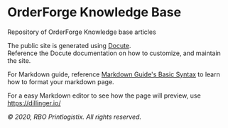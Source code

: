 # OrderForge Knowledge Base
Repository of OrderForge Knowledge base articles

The public site is generated using [Docute](https://docute.org/).  
Reference the Docute documentation on how to customize, and maintain the site.

For Markdown guide, reference [Markdown Guide's Basic Syntax](https://www.markdownguide.org/basic-syntax/) to learn how to format your markdown page.

For a easy Markdown editor to see how the page will preview, use https://dillinger.io/

*&copy; 2020, RBO Printlogistix. All rights reserved.*
